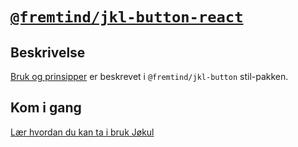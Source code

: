 # [`@fremtind/jkl-button-react`](https://fremtind.github.io/jokul/components/button/)

## Beskrivelse

[Bruk og prinsipper](https://fremtind.github.io/jokul/components/button/) er beskrevet i `@fremtind/jkl-button` stil-pakken.

## Kom i gang

[Lær hvordan du kan ta i bruk Jøkul](https://fremtind.github.io/jokul/developer/getting-started/)
